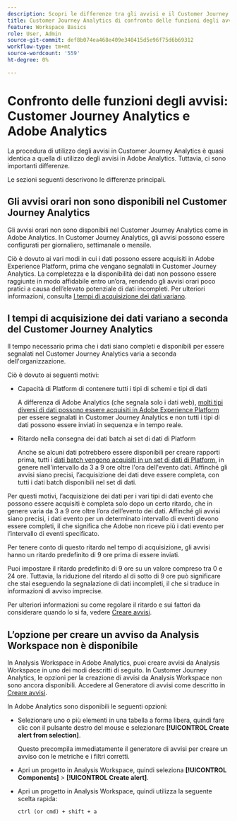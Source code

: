 ```yaml
---
description: Scopri le differenze tra gli avvisi e il Customer Journey Analytics di Adobe Analytics
title: Customer Journey Analytics di confronto delle funzioni degli avvisi e Adobe Analytics
feature: Workspace Basics
role: User, Admin
source-git-commit: def8b074ea468e409e340415d5e96f75d6b69312
workflow-type: tm+mt
source-wordcount: '559'
ht-degree: 0%

---
```


# Confronto delle funzioni degli avvisi: Customer Journey Analytics e Adobe Analytics

La procedura di utilizzo degli avvisi in Customer Journey Analytics è quasi identica a quella di utilizzo degli avvisi in Adobe Analytics. Tuttavia, ci sono importanti differenze.

Le sezioni seguenti descrivono le differenze principali.

## Gli avvisi orari non sono disponibili nel Customer Journey Analytics

Gli avvisi orari non sono disponibili nel Customer Journey Analytics come in Adobe Analytics. In Customer Journey Analytics, gli avvisi possono essere configurati per giornaliero, settimanale o mensile.

Ciò è dovuto ai vari modi in cui i dati possono essere acquisiti in Adobe Experience Platform, prima che vengano segnalati in Customer Journey Analytics. La completezza e la disponibilità dei dati non possono essere raggiunte in modo affidabile entro un’ora, rendendo gli avvisi orari poco pratici a causa dell’elevato potenziale di dati incompleti. Per ulteriori informazioni, consulta [I tempi di acquisizione dei dati variano](#data-ingestion-times-vary-in-customer-journey-analytics).

## I tempi di acquisizione dei dati variano a seconda del Customer Journey Analytics

Il tempo necessario prima che i dati siano completi e disponibili per essere segnalati nel Customer Journey Analytics varia a seconda dell&#39;organizzazione.

Ciò è dovuto ai seguenti motivi:

* Capacità di Platform di contenere tutti i tipi di schemi e tipi di dati

  A differenza di Adobe Analytics (che segnala solo i dati web), [molti tipi diversi di dati possono essere acquisiti in Adobe Experience Platform](/help/data-ingestion/data-ingestion.md) per essere segnalati in Customer Journey Analytics e non tutti i tipi di dati possono essere inviati in sequenza e in tempo reale.

* Ritardo nella consegna dei dati batch ai set di dati di Platform

  Anche se alcuni dati potrebbero essere disponibili per creare rapporti prima, tutti i [dati batch vengono acquisiti in un set di dati di Platform](/help/data-ingestion/data-ingestion.md#ingest-and-use-batch-data.), in genere nell&#39;intervallo da 3 a 9 ore oltre l&#39;ora dell&#39;evento dati. Affinché gli avvisi siano precisi, l’acquisizione dei dati deve essere completa, con tutti i dati batch disponibili nel set di dati. <!--3 to 9 hours is a sweet spot, what we are suggesting.  -->

Per questi motivi, l’acquisizione dei dati per i vari tipi di dati evento che possono essere acquisiti è completa solo dopo un certo ritardo, che in genere varia da 3 a 9 ore oltre l’ora dell’evento dei dati. Affinché gli avvisi siano precisi, i dati evento per un determinato intervallo di eventi devono essere completi, il che significa che Adobe non riceve più i dati evento per l’intervallo di eventi specificato.

Per tenere conto di questo ritardo nel tempo di acquisizione, gli avvisi hanno un ritardo predefinito di 9 ore prima di essere inviati.

Puoi impostare il ritardo predefinito di 9 ore su un valore compreso tra 0 e 24 ore. Tuttavia, la riduzione del ritardo al di sotto di 9 ore può significare che stai eseguendo la segnalazione di dati incompleti, il che si traduce in informazioni di avviso imprecise.

Per ulteriori informazioni su come regolare il ritardo e sui fattori da considerare quando lo si fa, vedere [Creare avvisi](/help/components/c-intelligent-alerts/alert-builder.md).

<!-- Starting with "However," the rest of this information should probably go into the actual documentation where we document the option to adjust the delay. -->

## L’opzione per creare un avviso da Analysis Workspace non è disponibile

In Analysis Workspace in Adobe Analytics, puoi creare avvisi da Analysis Workspace in uno dei modi descritti di seguito. In Customer Journey Analytics, le opzioni per la creazione di avvisi da Analysis Workspace non sono ancora disponibili. Accedere al Generatore di avvisi come descritto in [Creare avvisi](/help/components/c-intelligent-alerts/alert-builder.md).

In Adobe Analytics sono disponibili le seguenti opzioni:

* Selezionare uno o più elementi in una tabella a forma libera, quindi fare clic con il pulsante destro del mouse e selezionare **[!UICONTROL Create alert from selection]**.

  Questo precompila immediatamente il generatore di avvisi per creare un avviso con le metriche e i filtri corretti.

* Apri un progetto in Analysis Workspace, quindi seleziona **[!UICONTROL Components]** > **[!UICONTROL Create alert]**.

* Apri un progetto in Analysis Workspace, quindi utilizza la seguente scelta rapida:

  `ctrl (or cmd) + shift + a`






